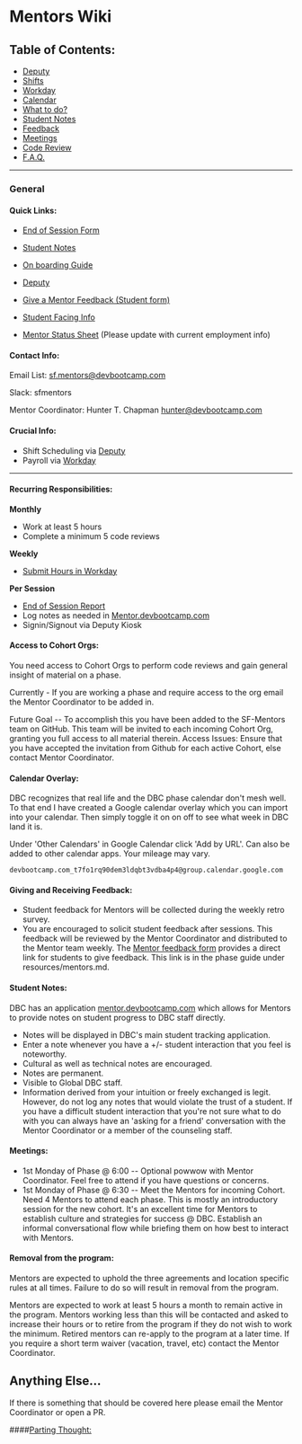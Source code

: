 # Mentors Wiki

## Table of Contents:
  - [Deputy](deputy.md)
  - [Shifts](shifts.md)
  - [Workday](workday.md)
  - [Calendar](#calendar-overlay.md)
  - [What to do?](shifts.md#during-a-shift)
  - [Student Notes](#student-notes)
  - [Feedback](#giving-and-receiving-feedback)
  - [Meetings](#meetings)
  - [Code Review](code-review.md)
  - [F.A.Q.](faq.md)

*****

### General

#### Quick Links:

- [End of Session Form](https://docs.google.com/a/devbootcamp.com/forms/d/1bNIBtgy2ephY5117eHa31iFVgVRxPJAA0zzyeEqvTlA/viewform)

- [Student Notes](https://mentor.devbootcamp.com/)

- [On boarding Guide](onboarding.md)

- [Deputy](https://sfmentors.na.deputy.com)

- [Give a Mentor Feedback (Student form)](https://docs.google.com/a/devbootcamp.com/forms/d/17gVpZgsiadJ9OblHMmxroAWAZcbKaQSyJzJ7Kpx-sbc/viewform)

- [Student Facing Info](student-facing-mentors.md)

- [Mentor Status Sheet](https://docs.google.com/spreadsheets/d/1RgO926LYjNb4OuYwPOBIEkX3hjQNLmT-P99IEIxpmP0/edit?usp=sharing) (Please update with current employment info)

#### Contact Info:

Email List: sf.mentors@devbootcamp.com

Slack: sfmentors

Mentor Coordinator: Hunter T. Chapman <hunter@devbootcamp.com>

#### Crucial Info:
- Shift Scheduling via [Deputy](deputy.md)
- Payroll via [Workday](workday.md)

----

#### Recurring Responsibilities:

**Monthly**
- Work at least 5 hours
- Complete a minimum 5 code reviews

**Weekly**
- [Submit Hours in Workday](#how-to-submit-your-hours-in-workday)

**Per Session**
- [End of Session Report](https://docs.google.com/a/devbootcamp.com/forms/d/1bNIBtgy2ephY5117eHa31iFVgVRxPJAA0zzyeEqvTlA/viewform)
- Log notes as needed in [Mentor.devbootcamp.com](https://mentor.devbootcamp.com/)
- Signin/Signout via Deputy Kiosk

#### Access to Cohort Orgs:
You need access to Cohort Orgs to perform code reviews and gain general insight of material on a phase.

Currently - If you are working a phase and require access to the org email the Mentor Coordinator to be added in.

Future Goal -- To accomplish this you have been added to the SF-Mentors team on GitHub. This team will be invited to each incoming Cohort Org, granting you full access to all material therein. Access Issues: Ensure that you have accepted the invitation from Github for each active Cohort, else contact Mentor Coordinator.

#### Calendar Overlay:

DBC recognizes that real life and the DBC phase calendar don't mesh well. To that end I have created a Google calendar overlay which you can import into your calendar. Then simply toggle it on on off to see what week in DBC land it is.

Under 'Other Calendars' in Google Calendar click 'Add by URL'. Can also be added to other calendar apps. Your mileage may vary.

```
devbootcamp.com_t7fo1rq90dem3ldqbt3vdba4p4@group.calendar.google.com
```

#### Giving and Receiving Feedback:
- Student feedback for Mentors will be collected during the weekly retro survey.
- You are encouraged to solicit student feedback after sessions. This feedback will be reviewed by the Mentor Coordinator and distributed to the Mentor team weekly. The [Mentor feedback form](https://docs.google.com/a/devbootcamp.com/forms/d/17gVpZgsiadJ9OblHMmxroAWAZcbKaQSyJzJ7Kpx-sbc/viewform) provides a direct link for students to give feedback. This link is in the phase guide under resources/mentors.md.

#### Student Notes:

DBC has an application [mentor.devbootcamp.com](https://mentor.devbootcamp.com/) which allows for Mentors to provide notes on student progress to DBC staff directly.

  - Notes will be displayed in DBC's main student tracking application.
  - Enter a note whenever you have a +/- student interaction that you feel is noteworthy.
  - Cultural as well as technical notes are encouraged.
  - Notes are permanent.
  - Visible to Global DBC staff.
  - Information derived from your intuition or freely exchanged is legit. However, do not log any notes that would violate the trust of a student. If you have a difficult student interaction that you're not sure what to do with you can always have an 'asking for a friend' conversation with the Mentor Coordinator or a member of the counseling staff.

#### Meetings:
- 1st Monday of Phase @ 6:00 -- Optional powwow with Mentor Coordinator. Feel free to attend if you have questions or concerns.
- 1st Monday of Phase @ 6:30 -- Meet the Mentors for incoming Cohort. Need 4 Mentors to attend each phase. This is mostly an introductory session for the new cohort. It's an excellent time for Mentors to establish culture and strategies for success @ DBC. Establish an informal conversational flow while briefing them on how best to interact with Mentors.

#### Removal from the program:
Mentors are expected to uphold the three agreements and location specific rules at all times. Failure to do so will result in removal from the program.

Mentors are expected to work at least 5 hours a month to remain active in the program. Mentors working less than this will be contacted and asked to increase their hours or to retire from the program if they do not wish to work the minimum. Retired mentors can re-apply to the program at a later time. If you require a short term waiver (vacation, travel, etc) contact the Mentor Coordinator.

## Anything Else...
If there is something that should be covered here please email the Mentor Coordinator or open a PR.

####[Parting Thought:](jobs.md)

